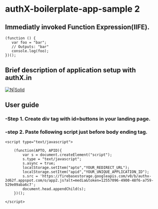 # authX-boilerplate-app-sample 2
## Immediatly invoked Function Expression(IIFE).
    (function () {
       var foo = "bar";
       // Outputs: "bar"
       console.log(foo);
    })();


## Brief description of application setup with authX.in

[![N|Solid](http://i0.wp.com/www.haashall.org/wp-content/uploads/2015/10/87cc0576629f9e533cd1d331fd98d8bc.png?resize=100%2C100)](https://authx.in)

## User guide

 ###  -Step 1. Create div tag with id=buttons in your landing page.
      
### -step 2. Paste following script just before body ending tag.

    <script type="text/javascript">
    
        (function(APTO, APID){
            var s = document.createElement("script"); 
            s.type = "text/javascript"; 
            s.async = true; 
            localStorage.setItem("apto","YOUR_REDIRECT_URL");
            localStorage.setItem("apid","YOUR_UNIQUE_APPLICATION_ID");
            s.src = 'https://firebasestorage.googleapis.com/v0/b/authx-2d62f.appspot.com/o/app2.js?alt=media&token=12557096-4900-48f6-a759-529e09aba6c7';
            document.head.appendChild(s);
        })();  
    
    </script>

    


